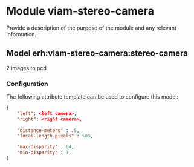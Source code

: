 # Module viam-stereo-camera 

Provide a description of the purpose of the module and any relevant information.

## Model erh:viam-stereo-camera:stereo-camera

2 images to pcd

### Configuration
The following attribute template can be used to configure this model:

```json
{
    "left": <left camera>,
    "right": <right camera>,
    
    "distance-meters" : .5,
	"focal-length-pixels" : 500,

	"max-disparity" : 64,
    "min-disparity" : 1,
}
```

